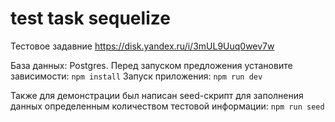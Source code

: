 # test task sequelize

Тестовое задавние
https://disk.yandex.ru/i/3mUL9Uuq0wev7w

База данных: Postgres.
Перед запуском предложения установите зависимости:
`npm install`
Запуск приложения:
`npm run dev`

Также для демонстрации был написан seed-скрипт для заполнения данных определенным количеством тестовой информации:
`npm run seed`

